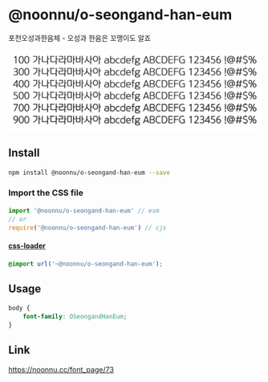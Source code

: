 # @noonnu/o-seongand-han-eum

포천오성과한음체 - 오성과 한음은 꼬맹이도 알죠

![example](./example.png)

## Install

```bash
npm install @noonnu/o-seongand-han-eum --save
```

### Import the CSS file

```js
import '@noonnu/o-seongand-han-eum' // esm
// or
require('@noonnu/o-seongand-han-eum') // cjs
```

#### [css-loader](https://github.com/webpack-contrib/css-loader)

```css
@import url('~@noonnu/o-seongand-han-eum');
```

## Usage

```css
body {
    font-family: OSeongandHanEum;
}
```

## Link

https://noonnu.cc/font_page/73
